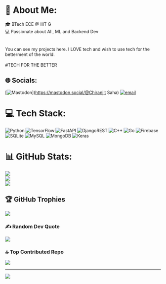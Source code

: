 # 💫 About Me:
🎓 BTech ECE @ IIIT G <br>💻 Passionate about AI , ML and Backend Dev  <br><br><br>You can see my projects here. I LOVE tech and wish to use tech for the betterment of the world.<br><br>#TECH FOR THE BETTER<br>


## 🌐 Socials:
[![Mastodon](https://img.shields.io/badge/-MASTODON-%232B90D9?logo=mastodon&logoColor=white)](https://mastodon.social/@Chiranjit Saha) [![email](https://img.shields.io/badge/Email-D14836?logo=gmail&logoColor=white)](mailto:chiranjitsaha680@gmail.com/chiranjit.saha23b@iiitg.ac.in) 

# 💻 Tech Stack:
![Python](https://img.shields.io/badge/python-3670A0?style=for-the-badge&logo=python&logoColor=ffdd54) ![TensorFlow](https://img.shields.io/badge/TensorFlow-%23FF6F00.svg?style=for-the-badge&logo=TensorFlow&logoColor=white) ![FastAPI](https://img.shields.io/badge/FastAPI-005571?style=for-the-badge&logo=fastapi) ![DjangoREST](https://img.shields.io/badge/DJANGO-REST-ff1709?style=for-the-badge&logo=django&logoColor=white&color=ff1709&labelColor=gray) ![C++](https://img.shields.io/badge/c++-%2300599C.svg?style=for-the-badge&logo=c%2B%2B&logoColor=white) ![Go](https://img.shields.io/badge/go-%2300ADD8.svg?style=for-the-badge&logo=go&logoColor=white) ![Firebase](https://img.shields.io/badge/firebase-a08021?style=for-the-badge&logo=firebase&logoColor=ffcd34) ![SQLite](https://img.shields.io/badge/sqlite-%2307405e.svg?style=for-the-badge&logo=sqlite&logoColor=white) ![MySQL](https://img.shields.io/badge/mysql-4479A1.svg?style=for-the-badge&logo=mysql&logoColor=white) ![MongoDB](https://img.shields.io/badge/MongoDB-%234ea94b.svg?style=for-the-badge&logo=mongodb&logoColor=white) ![Keras](https://img.shields.io/badge/Keras-%23D00000.svg?style=for-the-badge&logo=Keras&logoColor=white)
# 📊 GitHub Stats:
![](https://github-readme-stats.vercel.app/api?username=Chiranjit680&theme=dark&hide_border=false&include_all_commits=false&count_private=false)<br/>
![](https://nirzak-streak-stats.vercel.app/?user=Chiranjit680&theme=dark&hide_border=false)<br/>
![](https://github-readme-stats.vercel.app/api/top-langs/?username=Chiranjit680&theme=dark&hide_border=false&include_all_commits=false&count_private=false&layout=compact)

## 🏆 GitHub Trophies
![](https://github-profile-trophy.vercel.app/?username=Chiranjit680&theme=radical&no-frame=false&no-bg=true&margin-w=4)

### ✍️ Random Dev Quote
![](https://quotes-github-readme.vercel.app/api?type=horizontal&theme=radical)

### 🔝 Top Contributed Repo
![](https://github-contributor-stats.vercel.app/api?username=Chiranjit680&limit=5&theme=dark&combine_all_yearly_contributions=true)

---
[![](https://visitcount.itsvg.in/api?id=Chiranjit680&icon=0&color=0)](https://visitcount.itsvg.in)

<!-- Proudly created with GPRM ( https://gprm.itsvg.in ) -->

